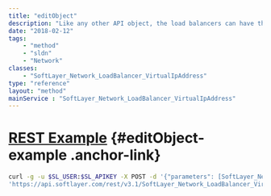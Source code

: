 ```yaml
---
title: "editObject"
description: "Like any other API object, the load balancers can have their exposed properties edited by passing in a modified version of the object.  The load balancer object also can modify its services in this way.  Simply request the load balancer object you wish to edit, then modify the objects in the services array and pass the modified object to this function.  WARNING:  Services cannot be deleted in this manner, you must call deleteObject() on the service to physically remove them from the load balancer. "
date: "2018-02-12"
tags:
    - "method"
    - "sldn"
    - "Network"
classes:
    - "SoftLayer_Network_LoadBalancer_VirtualIpAddress"
type: "reference"
layout: "method"
mainService : "SoftLayer_Network_LoadBalancer_VirtualIpAddress"
---
```


# [REST Example](#editObject-example) <a href="/article/rest/"><i class="fas fa-question"></i></a> {#editObject-example .anchor-link} 
```bash
curl -g -u $SL_USER:$SL_APIKEY -X POST -d '{"parameters": [SoftLayer_Network_LoadBalancer_VirtualIpAddress]}' \
'https://api.softlayer.com/rest/v3.1/SoftLayer_Network_LoadBalancer_VirtualIpAddress/{SoftLayer_Network_LoadBalancer_VirtualIpAddressID}/editObject'
```
